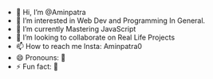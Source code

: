 - 👋 Hi, I’m @Aminpatra
- 👀 I’m interested in Web Dev and Programming In General.
- 🌱 I’m currently Mastering JavaScript
- 💞️ I’m looking to collaborate on Real Life Projects
- 📫 How to reach me Insta: Aminpatra0
- 😄 Pronouns: 🗿
- ⚡ Fun fact: 🗿


